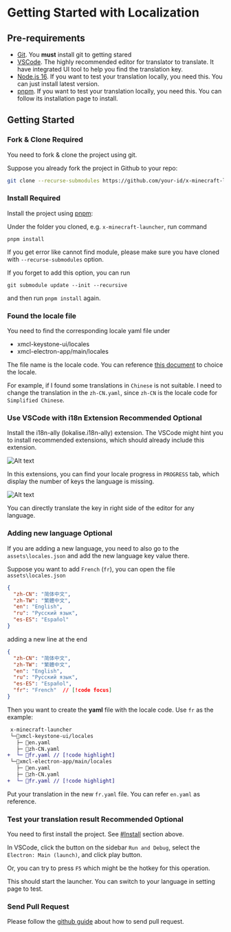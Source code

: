 
# Getting Started with Localization

## Pre-requirements

- [Git](https://git-scm.com/). You **must** install git to getting stared
- [VSCode](https://code.visualstudio.com/). The highly recommended editor for translator to translate. It have integrated UI tool to help you find the translation key.
- [Node.js 16](https://nodejs.org/). If you want to test your translation locally, you need this. You can just install latest version.
- [pnpm](https://pnpm.io/installation). If you want to test your translation locally, you need this. You can follow its installation page to install.

## Getting Started

### Fork & Clone <Badge type="danger">Required</Badge>

You need to fork & clone the project using git.

Suppose you already fork the project in Github to your repo:

```bash
git clone --recurse-submodules https://github.com/your-id/x-minecraft-launcher
```

### Install <Badge type="danger">Required</Badge>

Install the project using [pnpm](https://pnpm.io):

Under the folder you cloned, e.g. `x-minecraft-launcher`, run command

```
pnpm install
```

If you get error like cannot find module, please make sure you have cloned with `--recurse-submodules` option.

If you forget to add this option, you can run

```
git submodule update --init --recursive
```

and then run `pnpm install` again.

### Found the locale file

You need to find the corresponding locale yaml file under

- xmcl-keystone-ui/locales
- xmcl-electron-app/main/locales

The file name is the locale code. You can reference [this document](http://man.hubwiz.com/docset/electron.docset/Contents/Resources/Documents/docs/api/locales.html) to choice the locale.

For example, if I found some translations in `Chinese` is not suitable. I need to change the translation in the `zh-CN.yaml`, since `zh-CN` is the locale code for `Simplified Chinese`.

### Use VSCode with i18n Extension <Badge type="tip">Recommended</Badge> <Badge type="info">Optional</Badge>

Install the i18n-ally (lokalise.i18n-ally) extension. The VSCode might hint you to install recommended extensions, which should already include this extension.

![Alt text](/assets/i18n-sidebar.png)

In this extensions, you can find your locale progress in `PROGRESS` tab, which display the number of keys the language is missing.

![Alt text](/assets/i18n-edit.png)

You can directly translate the key in right side of the editor for any language.

### Adding new language <Badge type="info">Optional</Badge>

If you are adding a new language, you need to also go to the `assets\locales.json` and add the new language key value there.

Suppose you want to add `French` (`fr`), you can open the file `assets\locales.json`

```json
{
  "zh-CN": "简体中文",
  "zh-TW": "繁體中文",
  "en": "English",
  "ru": "Русский язык",
  "es-ES": "Español"
}
```

adding a new line at the end

```json  {7}
{
  "zh-CN": "简体中文",
  "zh-TW": "繁體中文",
  "en": "English",
  "ru": "Русский язык",
  "es-ES": "Español",
  "fr": "French"  // [!code focus]
}
```

Then you want to create the **yaml** file with the locale code. Use `fr` as the example:

```diff
 x-minecraft-launcher
 └─📂xmcl-keystone-ui/locales
   ├─ 📜en.yaml
   ├─ 📜zh-CN.yaml
+  └─ 📜fr.yaml // [!code highlight]
 └─📂xmcl-electron-app/main/locales
   ├─ 📜en.yaml
   ├─ 📜zh-CN.yaml
+  └─ 📜fr.yaml // [!code highlight]
```

Put your translation in the new `fr.yaml` file. You can refer `en.yaml` as reference.

### Test your translation result <Badge type="tip">Recommended</Badge> <Badge type="info">Optional</Badge>

You need to first install the project. See [#Install](#install-required) section above.

In VSCode, click the button on the sidebar `Run and Debug`, select the `Electron: Main (launch)`, and click play button.

Or, you can try to press `F5` which might be the hotkey for this operation.

This should start the launcher. You can switch to your language in setting page to test.

### Send Pull Request

Please follow the [github guide](https://docs.github.com/en/pull-requests/collaborating-with-pull-requests/proposing-changes-to-your-work-with-pull-requests/creating-a-pull-request) about how to send pull request.
